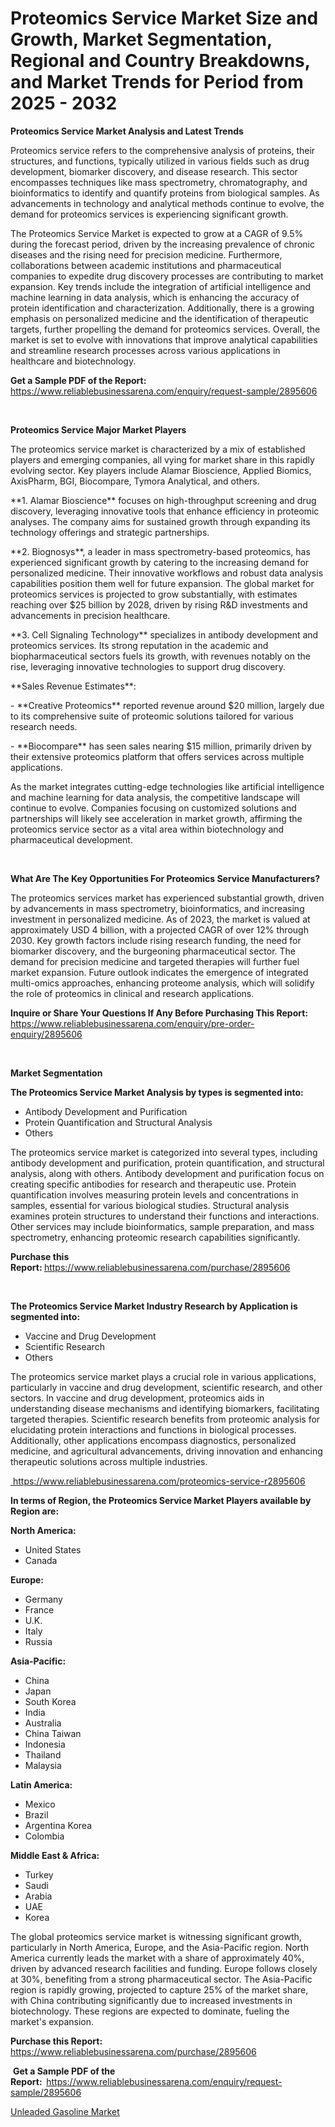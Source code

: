 <p><h1>Proteomics Service Market Size and Growth, Market Segmentation, Regional and Country Breakdowns, and Market Trends for Period from 2025 -  2032</h1></p><p><strong>Proteomics Service Market Analysis and Latest Trends</strong></p>
<p><p>Proteomics service refers to the comprehensive analysis of proteins, their structures, and functions, typically utilized in various fields such as drug development, biomarker discovery, and disease research. This sector encompasses techniques like mass spectrometry, chromatography, and bioinformatics to identify and quantify proteins from biological samples. As advancements in technology and analytical methods continue to evolve, the demand for proteomics services is experiencing significant growth.</p><p>The Proteomics Service Market is expected to grow at a CAGR of 9.5% during the forecast period, driven by the increasing prevalence of chronic diseases and the rising need for precision medicine. Furthermore, collaborations between academic institutions and pharmaceutical companies to expedite drug discovery processes are contributing to market expansion. Key trends include the integration of artificial intelligence and machine learning in data analysis, which is enhancing the accuracy of protein identification and characterization. Additionally, there is a growing emphasis on personalized medicine and the identification of therapeutic targets, further propelling the demand for proteomics services. Overall, the market is set to evolve with innovations that improve analytical capabilities and streamline research processes across various applications in healthcare and biotechnology.</p></p>
<p><strong>Get a Sample PDF of the Report:&nbsp;</strong> <a href="https://www.reliablebusinessarena.com/enquiry/request-sample/2895606?utm_campaign=2645&utm_medium=2&utm_source=Github&utm_content=ia&utm_term=15032025&utm_id=proteomics-service">https://www.reliablebusinessarena.com/enquiry/request-sample/2895606</a></p>
<p>&nbsp;</p>
<p><strong>Proteomics Service Major Market Players</strong></p>
<p><p>The proteomics service market is characterized by a mix of established players and emerging companies, all vying for market share in this rapidly evolving sector. Key players include Alamar Bioscience, Applied Biomics, AxisPharm, BGI, Biocompare, Tymora Analytical, and others. </p><p>**1. Alamar Bioscience** focuses on high-throughput screening and drug discovery, leveraging innovative tools that enhance efficiency in proteomic analyses. The company aims for sustained growth through expanding its technology offerings and strategic partnerships.</p><p>**2. Biognosys**, a leader in mass spectrometry-based proteomics, has experienced significant growth by catering to the increasing demand for personalized medicine. Their innovative workflows and robust data analysis capabilities position them well for future expansion. The global market for proteomics services is projected to grow substantially, with estimates reaching over $25 billion by 2028, driven by rising R&D investments and advancements in precision healthcare.</p><p>**3. Cell Signaling Technology** specializes in antibody development and proteomics services. Its strong reputation in the academic and biopharmaceutical sectors fuels its growth, with revenues notably on the rise, leveraging innovative technologies to support drug discovery.</p><p>**Sales Revenue Estimates**:</p><p>- **Creative Proteomics** reported revenue around $20 million, largely due to its comprehensive suite of proteomic solutions tailored for various research needs.</p><p>- **Biocompare** has seen sales nearing $15 million, primarily driven by their extensive proteomics platform that offers services across multiple applications.</p><p>  </p><p>As the market integrates cutting-edge technologies like artificial intelligence and machine learning for data analysis, the competitive landscape will continue to evolve. Companies focusing on customized solutions and partnerships will likely see acceleration in market growth, affirming the proteomics service sector as a vital area within biotechnology and pharmaceutical development.</p></p>
<p>&nbsp;</p>
<p><strong>What Are The Key Opportunities For Proteomics Service Manufacturers?</strong></p>
<p><p>The proteomics services market has experienced substantial growth, driven by advancements in mass spectrometry, bioinformatics, and increasing investment in personalized medicine. As of 2023, the market is valued at approximately USD 4 billion, with a projected CAGR of over 12% through 2030. Key growth factors include rising research funding, the need for biomarker discovery, and the burgeoning pharmaceutical sector. The demand for precision medicine and targeted therapies will further fuel market expansion. Future outlook indicates the emergence of integrated multi-omics approaches, enhancing proteome analysis, which will solidify the role of proteomics in clinical and research applications.</p></p>
<p><strong>Inquire or Share Your Questions If Any Before Purchasing This Report:</strong> <a href="https://www.reliablebusinessarena.com/enquiry/pre-order-enquiry/2895606?utm_campaign=2645&utm_medium=2&utm_source=Github&utm_content=ia&utm_term=15032025&utm_id=proteomics-service">https://www.reliablebusinessarena.com/enquiry/pre-order-enquiry/2895606</a></p>
<p>&nbsp;</p>
<p><strong>Market Segmentation</strong></p>
<p><strong>The Proteomics Service Market Analysis by types is segmented into:</strong></p>
<p><ul><li>Antibody Development and Purification</li><li>Protein Quantification and Structural Analysis</li><li>Others</li></ul></p>
<p><p>The proteomics service market is categorized into several types, including antibody development and purification, protein quantification, and structural analysis, along with others. Antibody development and purification focus on creating specific antibodies for research and therapeutic use. Protein quantification involves measuring protein levels and concentrations in samples, essential for various biological studies. Structural analysis examines protein structures to understand their functions and interactions. Other services may include bioinformatics, sample preparation, and mass spectrometry, enhancing proteomic research capabilities significantly.</p></p>
<p><strong>Purchase this Report:&nbsp;</strong><a href="https://www.reliablebusinessarena.com/purchase/2895606?utm_campaign=2645&utm_medium=2&utm_source=Github&utm_content=ia&utm_term=15032025&utm_id=proteomics-service">https://www.reliablebusinessarena.com/purchase/2895606</a></p>
<p>&nbsp;</p>
<p><strong>The Proteomics Service Market Industry Research by Application is segmented into:</strong></p>
<p><ul><li>Vaccine and Drug Development</li><li>Scientific Research</li><li>Others</li></ul></p>
<p><p>The proteomics service market plays a crucial role in various applications, particularly in vaccine and drug development, scientific research, and other sectors. In vaccine and drug development, proteomics aids in understanding disease mechanisms and identifying biomarkers, facilitating targeted therapies. Scientific research benefits from proteomic analysis for elucidating protein interactions and functions in biological processes. Additionally, other applications encompass diagnostics, personalized medicine, and agricultural advancements, driving innovation and enhancing therapeutic solutions across multiple industries.</p></p>
<p><a href="https://www.reliablebusinessarena.com/proteomics-service-r2895606?utm_campaign=2645&utm_medium=2&utm_source=Github&utm_content=ia&utm_term=15032025&utm_id=proteomics-service">&nbsp;https://www.reliablebusinessarena.com/proteomics-service-r2895606</a></p>
<p><strong>In terms of Region, the Proteomics Service Market Players available by Region are:</strong></p>
<p>
    <p> <strong> North America: </strong>
        <ul>
            <li>United States</li>
            <li>Canada</li>
        </ul>
        </p> 
    <p> <strong> Europe: </strong>
        <ul>
            <li>Germany</li>
            <li>France</li>
            <li>U.K.</li>
            <li>Italy</li>
            <li>Russia</li>
        </ul>
        </p> 
    <p> <strong> Asia-Pacific: </strong>
        <ul>
            <li>China</li>
            <li>Japan</li>
            <li>South Korea</li>
            <li>India</li>
            <li>Australia</li>
            <li>China Taiwan</li>
            <li>Indonesia</li>
            <li>Thailand</li>
            <li>Malaysia</li>
        </ul>
        </p> 
    <p> <strong> Latin America: </strong>
        <ul>
            <li>Mexico</li>
            <li>Brazil</li>
            <li>Argentina Korea</li>
            <li>Colombia</li>
        </ul>
        </p> 
    <p> <strong> Middle East & Africa: </strong>
        <ul>
            <li>Turkey</li>
            <li>Saudi</li>
            <li>Arabia</li>
            <li>UAE</li>
            <li>Korea</li>
        </ul>
    </p>
    </p>
<p><p>The global proteomics service market is witnessing significant growth, particularly in North America, Europe, and the Asia-Pacific region. North America currently leads the market with a share of approximately 40%, driven by advanced research facilities and funding. Europe follows closely at 30%, benefiting from a strong pharmaceutical sector. The Asia-Pacific region is rapidly growing, projected to capture 25% of the market share, with China contributing significantly due to increased investments in biotechnology. These regions are expected to dominate, fueling the market's expansion.</p></p>
<p><strong>Purchase this Report: </strong><a href="https://www.reliablebusinessarena.com/purchase/2895606?utm_campaign=2645&utm_medium=2&utm_source=Github&utm_content=ia&utm_term=15032025&utm_id=proteomics-service">https://www.reliablebusinessarena.com/purchase/2895606</a></p>
<p>&nbsp;<strong>Get a Sample PDF of the Report:&nbsp;&nbsp;</strong><a href="https://www.reliablebusinessarena.com/enquiry/request-sample/2895606?utm_campaign=2645&utm_medium=2&utm_source=Github&utm_content=ia&utm_term=15032025&utm_id=proteomics-service">https://www.reliablebusinessarena.com/enquiry/request-sample/2895606</a></p>
<p><strong></strong></p>
<p><p><a href="https://github.com/shirleenfraker87/Market-Research-Report-List-1/blob/main/unleaded-gasoline-market.md?utm_campaign=2645&utm_medium=2&utm_source=Github&utm_content=ia&utm_term=15032025&utm_id=proteomics-service">Unleaded Gasoline Market</a></p></p>